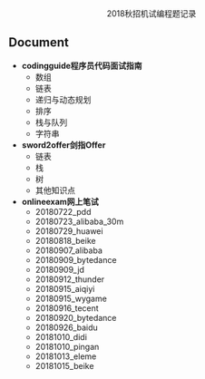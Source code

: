 <div align="center">
	</h1>
		2018秋招机试编程题记录
	</h1>
</div>

## Document

- <b>codingguide程序员代码面试指南</b>
	* 数组
	* 链表
	* 递归与动态规划
	* 排序
	* 栈与队列
	* 字符串
- <b>sword2offer剑指Offer</b>
	* 链表
	* 栈
	* 树
	* 其他知识点
- <b>onlineexam网上笔试</b>
	* 20180722_pdd
	* 20180723_alibaba_30m
	* 20180729_huawei
	* 20180818_beike
	* 20180907_alibaba
	* 20180909_bytedance
	* 20180909_jd
	* 20180912_thunder
	* 20180915_aiqiyi
	* 20180915_wygame
	* 20180916_tecent
	* 20180920_bytedance
	* 20180926_baidu
	* 20181010_didi
	* 20181010_pingan
	* 20181013_eleme
	* 20181015_beike